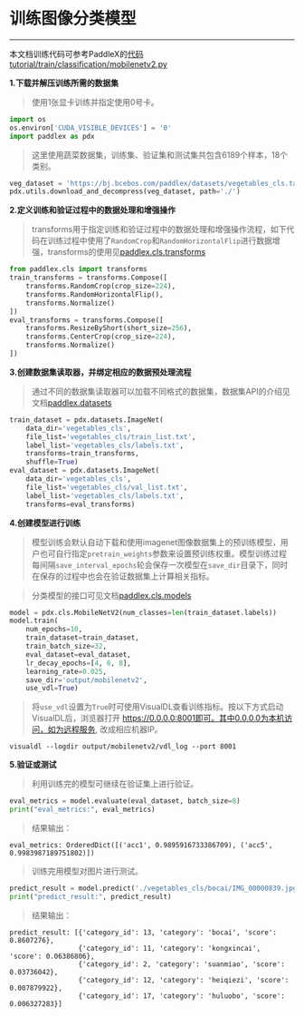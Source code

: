 # 训练图像分类模型

---
本文档训练代码可参考PaddleX的[代码tutorial/train/classification/mobilenetv2.py](https://github.com/PaddlePaddle/PaddleX/blob/develop/tutorials/train/classification/mobilenetv2.py)

**1.下载并解压训练所需的数据集**

> 使用1张显卡训练并指定使用0号卡。

```python
import os
os.environ['CUDA_VISIBLE_DEVICES'] = '0'
import paddlex as pdx
```

> 这里使用蔬菜数据集，训练集、验证集和测试集共包含6189个样本，18个类别。

```python
veg_dataset = 'https://bj.bcebos.com/paddlex/datasets/vegetables_cls.tar.gz'
pdx.utils.download_and_decompress(veg_dataset, path='./')
```

**2.定义训练和验证过程中的数据处理和增强操作**
> transforms用于指定训练和验证过程中的数据处理和增强操作流程，如下代码在训练过程中使用了`RandomCrop`和`RandomHorizontalFlip`进行数据增强，transforms的使用见[paddlex.cls.transforms](../../apis/transforms/cls_transforms.html#paddlex-cls-transforms)

```python
from paddlex.cls import transforms
train_transforms = transforms.Compose([
    transforms.RandomCrop(crop_size=224),
    transforms.RandomHorizontalFlip(),
    transforms.Normalize()
])
eval_transforms = transforms.Compose([
    transforms.ResizeByShort(short_size=256),
    transforms.CenterCrop(crop_size=224),
    transforms.Normalize()
])
```

**3.创建数据集读取器，并绑定相应的数据预处理流程**
> 通过不同的数据集读取器可以加载不同格式的数据集，数据集API的介绍见文档[paddlex.datasets](../../apis/datasets.md)

```python
train_dataset = pdx.datasets.ImageNet(
    data_dir='vegetables_cls',
    file_list='vegetables_cls/train_list.txt',
    label_list='vegetables_cls/labels.txt',
    transforms=train_transforms,
    shuffle=True)
eval_dataset = pdx.datasets.ImageNet(
    data_dir='vegetables_cls',
    file_list='vegetables_cls/val_list.txt',
    label_list='vegetables_cls/labels.txt',
    transforms=eval_transforms)
```

**4.创建模型进行训练**
> 模型训练会默认自动下载和使用imagenet图像数据集上的预训练模型，用户也可自行指定`pretrain_weights`参数来设置预训练权重。模型训练过程每间隔`save_interval_epochs`轮会保存一次模型在`save_dir`目录下，同时在保存的过程中也会在验证数据集上计算相关指标。

> 分类模型的接口可见文档[paddlex.cls.models](../../apis/models.md)

```python
model = pdx.cls.MobileNetV2(num_classes=len(train_dataset.labels))
model.train(
    num_epochs=10,
    train_dataset=train_dataset,
    train_batch_size=32,
    eval_dataset=eval_dataset,
    lr_decay_epochs=[4, 6, 8],
    learning_rate=0.025,
    save_dir='output/mobilenetv2',
    use_vdl=True)
```

> 将`use_vdl`设置为`True`时可使用VisualDL查看训练指标。按以下方式启动VisualDL后，浏览器打开 https://0.0.0.0:8001即可。其中0.0.0.0为本机访问，如为远程服务, 改成相应机器IP。

```shell
visualdl --logdir output/mobilenetv2/vdl_log --port 8001
```

**5.验证或测试**
> 利用训练完的模型可继续在验证集上进行验证。

```python
eval_metrics = model.evaluate(eval_dataset, batch_size=8)
print("eval_metrics:", eval_metrics)
```

> 结果输出：
```
eval_metrics: OrderedDict([('acc1', 0.9895916733386709), ('acc5', 0.9983987189751802)])
```

> 训练完用模型对图片进行测试。

```python
predict_result = model.predict('./vegetables_cls/bocai/IMG_00000839.jpg', topk=5)
print("predict_result:", predict_result)
```

> 结果输出：
```
predict_result: [{'category_id': 13, 'category': 'bocai', 'score': 0.8607276},
                 {'category_id': 11, 'category': 'kongxincai', 'score': 0.06386806},
                 {'category_id': 2, 'category': 'suanmiao', 'score': 0.03736042},
                 {'category_id': 12, 'category': 'heiqiezi', 'score': 0.007879922},
                 {'category_id': 17, 'category': 'huluobo', 'score': 0.006327283}]
```
